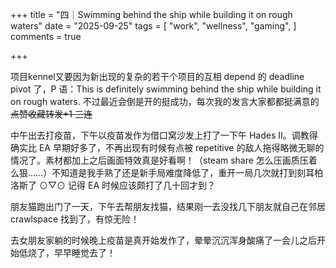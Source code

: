 +++
title = "四｜Swimming behind the ship while building it on rough waters"
date = "2025-09-25"
tags = [
    "work",
    "wellness",
    "gaming",
]
comments = true

+++

项目kennel又要因为新出现的复杂的若干个项目的互相 depend 的 deadline pivot 了，P 语：This is definitely swimming behind the ship while building it on rough waters. 不过最近会倒是开的挺成功，每次我的发言大家都都挺满意的~~点赞收藏转发+1 三连~~

中午出去打疫苗，下午以疫苗发作为借口窝沙发上打了一下午 Hades II。调教得确实比 EA 早期好多了，不再出现有时候有点被 repetitive 的敌人拖得略微无聊的情况了。素材都加上之后画面特效真是好看啊！（steam share 怎么压画质压着么狠……）不知道是我手熟了还是新手局难度降低了，重开一局几次就打到刻耳柏洛斯了 ⊙▽⊙ 记得 EA 时候应该颇打了几十回才到？

朋友猫跑出门了一天，下午去帮朋友找猫，结果刚一去没找几下朋友就自己在邻居 crawlspace 找到了，有惊无险！

去女朋友家躺的时候晚上疫苗是真开始发作了，晕晕沉沉浑身酸痛了一会儿之后开始低烧了，早早睡觉去了！